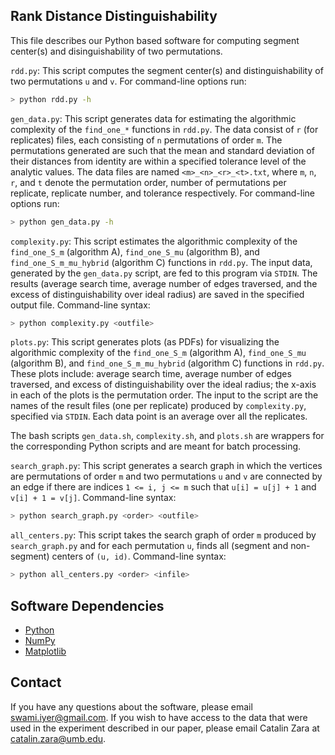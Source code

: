 ## Rank Distance Distinguishability

This file describes our Python based software for computing segment 
center(s) and disinguishability of two permutations.

`rdd.py`: This script computes the segment center(s) and distinguishability 
of two permutations `u` and `v`. For command-line options run:

```bash
> python rdd.py -h
```

`gen_data.py`: This script generates data for estimating the algorithmic 
complexity of the `find_one_*` functions in `rdd.py`. The data consist of `r` 
(for replicates) files, each consisting of `n` permutations of order `m`. The 
permutations generated are such that the mean and standard deviation of 
their distances from identity are within a specified tolerance level of the 
analytic values. The data files are named `<m>_<n>_<r>_<t>.txt`, 
where `m`, `n`, `r`, and `t` denote the permutation order, number of 
permutations per replicate, replicate number, and tolerance respectively. 
For command-line options run: 

```bash
> python gen_data.py -h
```

`complexity.py`: This script estimates the algorithmic complexity of the 
`find_one_S_m` (algorithm A), `find_one_S_mu` (algorithm B), and 
`find_one_S_m_mu_hybrid` (algorithm C) functions in `rdd.py`. The input data, 
generated by the `gen_data.py` script, are fed to this program via `STDIN`. 
The results (average search time, average number of edges traversed, and the 
excess of distinguishability over ideal radius) are saved in the specified 
output file. Command-line syntax:

```bash
> python complexity.py <outfile>
```

`plots.py`: This script generates plots (as PDFs) for visualizing the 
algorithmic complexity of the `find_one_S_m` (algorithm A), `find_one_S_mu` 
(algorithm B), and `find_one_S_m_mu_hybrid` (algorithm C) functions 
in `rdd.py`. These plots include: average search time, average number of 
edges traversed, and excess of distinguishability over the ideal radius; 
the x-axis in each of the plots is the permutation order. The input to the 
script are the names of the result files (one per replicate) produced by 
`complexity.py`, specified via `STDIN`. Each data point is an average over 
all the replicates.

The bash scripts `gen_data.sh`, `complexity.sh`, and `plots.sh` are wrappers 
for the corresponding Python scripts and are meant for batch processing.

`search_graph.py`: This script generates a search graph in which the 
vertices are permutations of order `m` and two permutations `u` and `v` are 
connected by an edge if there are indices `1 <= i, j <= m` such 
that `u[i] = u[j] + 1` and `v[i] + 1 = v[j]`. Command-line syntax:

```bash
> python search_graph.py <order> <outfile>
```

`all_centers.py`: This script takes the search graph of order `m` produced 
by `search_graph.py` and for each permutation `u`, finds all (segment 
and non-segment) centers of `(u, id)`. Command-line syntax:

```bash
> python all_centers.py <order> <infile>
```

## Software Dependencies

* [Python](https://www.python.org/)
* [NumPy](http://www.numpy.org/)
* [Matplotlib](http://matplotlib.org/)

## Contact

If you have any questions about the software, please email 
swami.iyer@gmail.com. If you wish to have access to the data that were used 
in the experiment described in our paper, please email Catalin Zara at 
catalin.zara@umb.edu.
